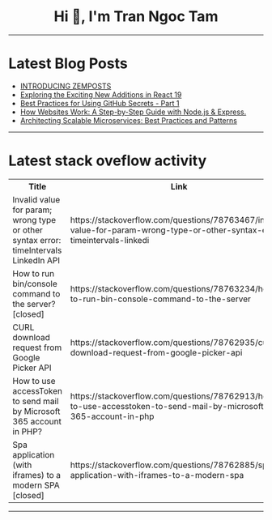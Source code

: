 <h1 align="center">Hi 👋, I'm Tran Ngoc Tam</h1>

---

# Latest Blog Posts 
<!-- BLOG-POST-LIST:START -->
- [INTRODUCING ZEMPOSTS](https://dev.to/zemerik/introducing-zemposts-17nb)
- [Exploring the Exciting New Additions in React 19](https://dev.to/rn_dev_lalit/exploring-the-exciting-new-additions-in-react-19-248b)
- [Best Practices for Using GitHub Secrets - Part 1](https://dev.to/pwd9000/best-practices-for-using-github-secrets-part-1-596f)
- [How Websites Work: A Step-by-Step Guide with Node.js &amp; Express.](https://dev.to/rajondey/how-websites-work-a-step-by-step-guide-with-nodejs-express-1h75)
- [Architecting Scalable Microservices: Best Practices and Patterns](https://dev.to/alexroor4/architecting-scalable-microservices-best-practices-and-patterns-33ke)
<!-- BLOG-POST-LIST:END -->

---

# Latest stack oveflow activity
<table>
  <tr><th>Title</th><th>Link</th></tr>
  <!-- STACKOVERFLOW:START --><tr><td>Invalid value for param; wrong type or other syntax error: timeIntervals LinkedIn API</td><td>https://stackoverflow.com/questions/78763467/invalid-value-for-param-wrong-type-or-other-syntax-error-timeintervals-linkedi</td></tr><tr><td>How to run bin/console command to the server? [closed]</td><td>https://stackoverflow.com/questions/78763234/how-to-run-bin-console-command-to-the-server</td></tr><tr><td>CURL download request from Google Picker API</td><td>https://stackoverflow.com/questions/78762935/curl-download-request-from-google-picker-api</td></tr><tr><td>How to use accessToken to send mail by Microsoft 365 account in PHP?</td><td>https://stackoverflow.com/questions/78762913/how-to-use-accesstoken-to-send-mail-by-microsoft-365-account-in-php</td></tr><tr><td>Spa application &lpar;with iframes&rpar; to a modern SPA [closed]</td><td>https://stackoverflow.com/questions/78762885/spa-application-with-iframes-to-a-modern-spa</td></tr><!-- STACKOVERFLOW:END -->
</table>

---


